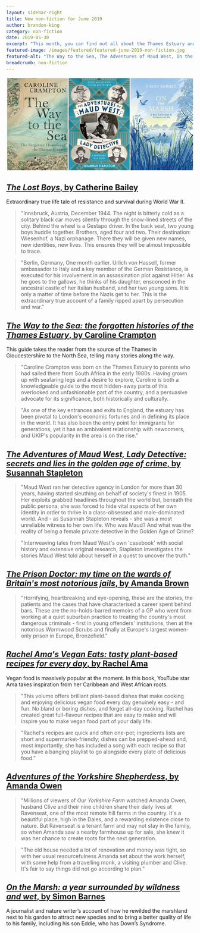 ```yaml
---
layout: sidebar-right
title: New non-fiction for June 2019
author: brandon-king
category: non-fiction
date: 2019-05-30
excerpt: "This month, you can find out all about the Thames Estuary and the wonders of marshland without getting wet."
featured-image: /images/featured/featured-june-2019-non-fiction.jpg
featured-alt: "The Way to the Sea, The Adventures of Maud West, On the Marsh"
breadcrumb: non-fiction
---
```


![The Way to the Sea, The Adventures of Maud West, On the Marsh](/images/featured/featured-june-2019-non-fiction.jpg)

## [<cite>The Lost Boys</cite>, by Catherine Bailey](https://suffolk.spydus.co.uk/cgi-bin/spydus.exe/ENQ/OPAC/BIBENQ?BRN=2558777)

Extraordinary true life tale of resistance and survival during World War II.

> "Innsbruck, Austria, December 1944. The night is bitterly cold as a solitary black car moves silently through the snow-lined streets of the city. Behind the wheel is a Gestapo driver. In the back seat, two young boys huddle together. Brothers, aged four and two. Their destination: Wiesenhof, a Nazi orphanage. There they will be given new names, new identities, new lives. This ensures they will be almost impossible to trace.

> "Berlin, Germany, One month earlier. Urlich von Hassell, former ambassador to Italy and a key member of the German Resistance, is executed for his involvement in an assassination plot against Hitler. As he goes to the gallows, he thinks of his daughter, ensconced in the ancestral castle of her Italian husband, and her two young sons. It is only a matter of time before the Nazis get to her. This is the extraordinary true account of a family ripped apart by persecution and war."

## [<cite>The Way to the Sea: the forgotten histories of the Thames Estuary</cite>, by Caroline Crampton](https://suffolk.spydus.co.uk/cgi-bin/spydus.exe/ENQ/OPAC/BIBENQ?BRN=2575690)

This guide takes the reader from the source of the Thames in Gloucestershire to the North Sea, telling many stories along the way.

> "Caroline Crampton was born on the Thames Estuary to parents who had sailed there from South Africa in the early 1980s. Having grown up with seafaring legs and a desire to explore, Caroline is both a knowledgeable guide to the most hidden-away parts of this overlooked and unfashionable part of the country, and a persuasive advocate for its significance, both historically and culturally.

> "As one of the key entrances and exits to England, the estuary has been pivotal to London's economic fortunes and in defining its place in the world. It has also been the entry point for immigrants for generations, yet it has an ambivalent relationship with newcomers, and UKIP's popularity in the area is on the rise."

## [<cite>The Adventures of Maud West, Lady Detective: secrets and lies in the golden age of crime</cite>, by Susannah Stapleton](https://suffolk.spydus.co.uk/cgi-bin/spydus.exe/ENQ/OPAC/BIBENQ?BRN=2558942)

> "Maud West ran her detective agency in London for more than 30 years, having started sleuthing on behalf of society's finest in 1905. Her exploits grabbed headlines throughout the world but, beneath the public persona, she was forced to hide vital aspects of her own identity in order to thrive in a class-obsessed and male-dominated world. And - as Susannah Stapleton reveals - she was a most unreliable witness to her own life. Who was Maud? And what was the reality of being a female private detective in the Golden Age of Crime?

> "Interweaving tales from Maud West's own 'casebook' with social history and extensive original research, Stapleton investigates the stories Maud West told about herself in a quest to uncover the truth."

## [<cite>The Prison Doctor: my time on the wards of Britain's most notorious jails</cite>, by Amanda Brown](https://suffolk.spydus.co.uk/cgi-bin/spydus.exe/ENQ/OPAC/BIBENQ?BRN=2559461)

> "Horrifying, heartbreaking and eye-opening, these are the stories, the patients and the cases that have characterised a career spent behind bars. These are the no-holds-barred memoirs of a GP who went from working at a quiet suburban practice to treating the country's most dangerous criminals - first in young offenders' institutions, then at the notorious Wormwood Scrubs and finally at Europe's largest women-only prison in Europe, Bronzefield."

## [<cite>Rachel Ama's Vegan Eats: tasty plant-based recipes for every day</cite>, by Rachel Ama](https://suffolk.spydus.co.uk/cgi-bin/spydus.exe/ENQ/OPAC/BIBENQ?BRN=2558971)

Vegan food is massively popular at the moment. In this book, YouTube star Ama takes inspiration from her Caribbean and West African roots.

> "This volume offers brilliant plant-based dishes that make cooking and enjoying delicious vegan food every day genuinely easy - and fun. No bland or boring dishes, and forget all-day cooking. Rachel has created great full-flavour recipes that are easy to make and will inspire you to make vegan food part of your daily life.

> "Rachel's recipes are quick and often one-pot; ingredients lists are short and supermarket-friendly; dishes can be prepped-ahead and, most importantly, she has included a song with each recipe so that you have a banging playlist to go alongside every plate of delicious food."

## [<cite>Adventures of the Yorkshire Shepherdess</cite>, by Amanda Owen](https://suffolk.spydus.co.uk/cgi-bin/spydus.exe/ENQ/OPAC/BIBENQ?BRN=2558940)

> "Millions of viewers of <cite>Our Yorkshire Farm</cite> watched Amanda Owen, husband Clive and their nine children share their daily lives at Ravenseat, one of the most remote hill farms in the country. It's a beautiful place, high in the Dales, and a rewarding existence close to nature. But Ravenseat is a tenant farm and may not stay in the family, so when Amanda saw a nearby farmhouse up for sale, she knew it was her chance to create roots for the next generation.

> "The old house needed a lot of renovation and money was tight, so with her usual resourcefulness Amanda set about the work herself, with some help from a travelling monk, a visiting plumber and Clive. It's fair to say things did not go according to plan."

## [<cite>On the Marsh: a year surrounded by wildness and wet</cite>, by Simon Barnes](https://suffolk.spydus.co.uk/cgi-bin/spydus.exe/ENQ/OPAC/BIBENQ?BRN=2559599)

A journalist and nature writer’s account of how he rewilded the marshland next to his garden to attract new species and to bring a better quality of life to his family, including his son Eddie, who has Down’s Syndrome.
